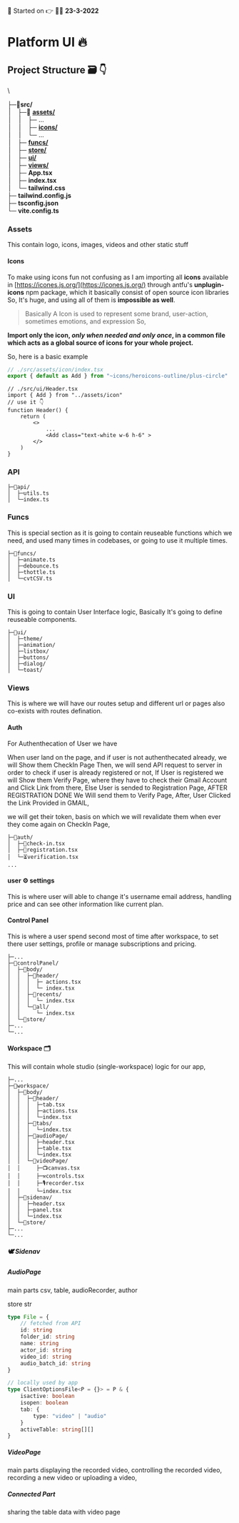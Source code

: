 🌈 Started on 👉 👩‍🚀 **23-3-2022**

# Platform UI 🔥

<!-- 🅰️ 🅱️😜😉👩‍🚀👋💖👍🤔🥰😶🦋🐌⭐✅❎➕🤞❌🤜 📁🗄️🎻 👯‍♀️ -->

## Project Structure 🗃️ 👇

<!-- &ThinSpace;|&nbsp;&nbsp;&nbsp;&nbsp;├─ [**widgets/**](#widgets) \ -->

\

├─📂**src/** \
&ThinSpace;|&nbsp;&nbsp;&nbsp;&nbsp;├─📂 [**assets/**](#assets) \
&ThinSpace;|&nbsp;&nbsp;&nbsp;&nbsp;&ThinSpace;|&nbsp;&nbsp;&nbsp;&nbsp;├─ ... \
&ThinSpace;|&nbsp;&nbsp;&nbsp;&nbsp;&ThinSpace;|&nbsp;&nbsp;&nbsp;&nbsp;├─ [**icons/**](#icons) \
&ThinSpace;|&nbsp;&nbsp;&nbsp;&nbsp;&ThinSpace;|&nbsp;&nbsp;&nbsp;&nbsp;└─ ... \
&ThinSpace;|&nbsp;&nbsp;&nbsp;&nbsp;├─ [**funcs/**](#func) \
&ThinSpace;|&nbsp;&nbsp;&nbsp;&nbsp;├─ [**store/**](#store) \
&ThinSpace;|&nbsp;&nbsp;&nbsp;&nbsp;├─ [**ui/**](#ui) \
&ThinSpace;|&nbsp;&nbsp;&nbsp;&nbsp;├─ [**views/**](#views) \
&ThinSpace;|&nbsp;&nbsp;&nbsp;&nbsp;├─ **App.tsx** \
&ThinSpace;|&nbsp;&nbsp;&nbsp;&nbsp;├─ **index.tsx** \
&ThinSpace;|&nbsp;&nbsp;&nbsp;&nbsp;└─ **tailwind.css** \
├─ **tailwind.config.js** \
├─ **tsconfig.json** \
└─ **vite.config.ts**

<!-- ├─ **index.html** \ -->
<!-- ├─ **package.json** \ -->
<!-- ├─ **postcss.config.js** \ -->

### Assets

This contain logo, icons, images, videos and other static stuff

#### Icons

To make using icons fun not confusing as I am importing all **icons** available in [https://icones.js.org/](https://icones.js.org/) through antfu's **unplugin-icons** npm package, which it basically consist of open source icon libraries So, It's huge, and using all of them is **impossible as well**.

> Basically A Icon is used to represent some brand, user-action, sometimes emotions, and expression So,

**Import only the icon, _only when needed and only once_, in a common file which acts as a global source of icons for your whole project.**

So, here is a basic example

```js
// ./src/assets/icon/index.tsx
export { default as Add } from "~icons/heroicons-outline/plus-circle"
```

```tsx
// ./src/ui/Header.tsx
import { Add } from "../assets/icon"
// use it 👇
function Header() {
    return (
        <>
            ...
            <Add class="text-white w-6 h-6" >
        </>
    )
}
```

### API

```
├─📂api/
│  ├─utils.ts
│  └─index.ts
```

### Funcs

This is special section as it is going to contain reuseable functions which we need, and used many times in codebases, or going to use it multiple times.

```
├─📂funcs/
│  ├─animate.ts
│  ├─debounce.ts
│  ├─thottle.ts
│  └─cvtCSV.ts
```

### UI

This is going to contain User Interface logic, Basically It's going to define reuseable components.

```
├─📂ui/
│  ├─theme/
│  ├─animation/
│  ├─listbox/
│  ├─buttons/
│  ├─dialog/
│  └─toast/
```

### Views

This is where we will have our routes setup and different url or pages also co-exists with routes defination.

#### Auth

For Authenthecation of User we have

When user land on the page, and if user is not authenthecated already,
we will Show them CheckIn Page
Then, we will send API request to server in order to check if user is already registered or not,
If User is registered we will Show them Verify Page, where they have to check their Gmail Account and Click Link from there,
Else User is sended to Registration Page, AFTER REGISTRATION DONE We Will send them to Verify Page,
After, User Clicked the Link Provided in GMAIL,

we will get their token, basis on which we will revalidate them when ever they come again on CheckIn Page,

```
├─📂auth/
│  ├─📠check-in.tsx
│  ├─📲registration.tsx
│  └─⏳verification.tsx
...
```

#### user ⚙️ settings

This is where user will able to change it's username email address, handling price and can see other information like current plan.

#### Control Panel

This is where a user spend second most of time after workspace, to set there user settings, profile or manage subscriptions and pricing.

```
├─...
├─📂controlPanel/
│  ├─📂body/
│  │  ├─📂header/
│  │  │  ├─ actions.tsx
│  │  │  └─ index.tsx
│  │  ├─📂recents/
│  │  │  └─ index.tsx
│  │  └─📂all/
│  │     └─ index.tsx
│  └─📁store/
├─...
└─...
```

#### Workspace 🗂️

This will contain whole studio (single-workspace) logic for our app,

```
├─...
├─📂workspace/
│  ├─📂body/
│  │  ├─📂header/
│  │  │  ├─tab.tsx
│  │  │  ├─actions.tsx
│  │  │  └─index.tsx
│  │  ├─📂tabs/
│  │  │  └─index.tsx
│  │  ├─📯audioPage/
│  │  │  ├─header.tsx
│  │  │  ├─table.tsx
│  │  │  └─index.tsx
│  │  └─🎥videoPage/
│  │     ├─📺canvas.tsx
│  │     ├─⚒️controls.tsx
│  │     ├─🎙️recorder.tsx
│  │     └─index.tsx
│  ├─📁sidenav/
│  │  ├─header.tsx
│  │  ├─panel.tsx
│  │  └─index.tsx
│  └─📁store/
├─...
└─...
```

##### 🕊️ Sidenav

##### AudioPage

main parts
csv, table, audioRecorder, author

store str

```ts
type File = {
    // fetched from API
    id: string
    folder_id: string
    name: string
    actor_id: string
    video_id: string
    audio_batch_id: string
}

// locally used by app
type ClientOptionsFile<P = {}> = P & {
    isactive: boolean
    isopen: boolean
    tab: {
        type: "video" | "audio"
    }
    activeTable: string[][]
}
```

##### VideoPage

main parts
displaying the recorded video,
controlling the recorded video,
recording a new video or uploading a video,

##### Connected Part

sharing the table data with video page

<!-- Features Already Ported  -->

<!-- Way to go -->

<!-- Special Thanks to -->
